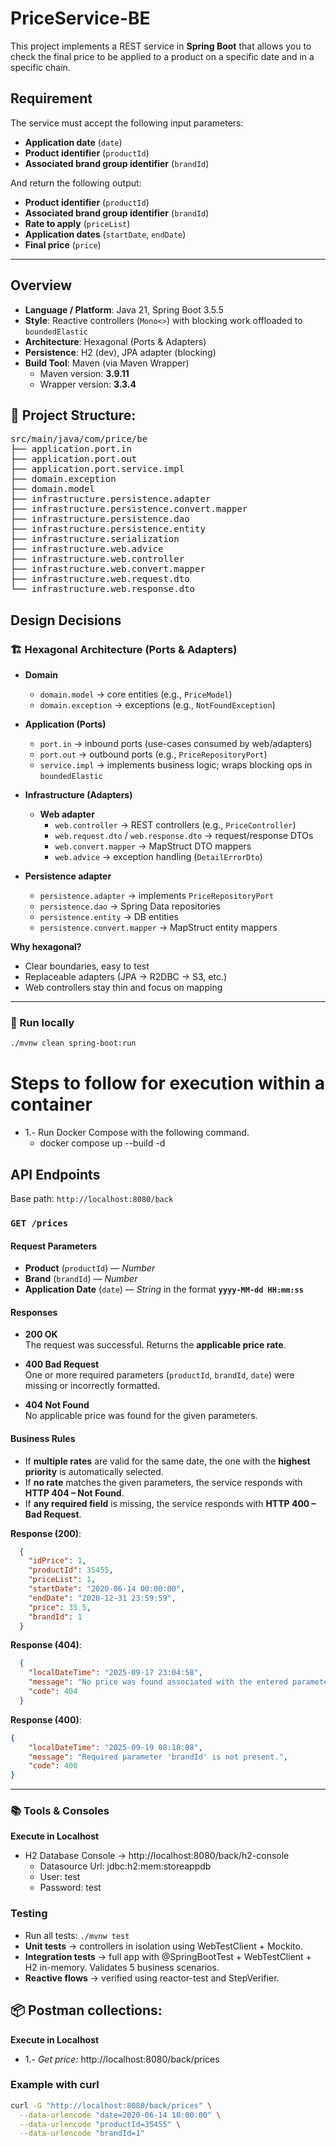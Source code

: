 # PriceService-BE
This project implements a REST service in **Spring Boot** that allows you to check the final price to be applied to a product on a specific date and in a specific chain.

## Requirement
The service must accept the following input parameters:

- **Application date** (`date`)
- **Product identifier** (`productId`)
- **Associated brand group identifier** (`brandId`)

And return the following output:

- **Product identifier** (`productId`)
- **Associated brand group identifier** (`brandId`)
- **Rate to apply** (`priceList`)
- **Application dates** (`startDate`, `endDate`)
- **Final price** (`price`)
  
---

## Overview

- **Language / Platform**: Java 21, Spring Boot 3.5.5  
- **Style**: Reactive controllers (`Mono<>`) with blocking work offloaded to `boundedElastic`  
- **Architecture**: Hexagonal (Ports & Adapters)  
- **Persistence**: H2 (dev), JPA adapter (blocking)  
- **Build Tool**: Maven (via Maven Wrapper)  
  - Maven version: **3.9.11**  
  - Wrapper version: **3.3.4**


## 📂 Project Structure:
<pre>
src/main/java/com/price/be
├── application.port.in
├── application.port.out
├── application.port.service.impl
├── domain.exception
├── domain.model
├── infrastructure.persistence.adapter
├── infrastructure.persistence.convert.mapper
├── infrastructure.persistence.dao
├── infrastructure.persistence.entity
├── infrastructure.serialization
├── infrastructure.web.advice
├── infrastructure.web.controller
├── infrastructure.web.convert.mapper
├── infrastructure.web.request.dto
└── infrastructure.web.response.dto
</pre>

## Design Decisions

### 🏗️ Hexagonal Architecture (Ports & Adapters)

- **Domain**
  - `domain.model` → core entities (e.g., `PriceModel`)
  - `domain.exception` → exceptions (e.g., `NotFoundException`)

- **Application (Ports)**
  - `port.in` → inbound ports (use-cases consumed by web/adapters)
  - `port.out` → outbound ports (e.g., `PriceRepositoryPort`)
  - `service.impl` → implements business logic; wraps blocking ops in `boundedElastic`

- **Infrastructure (Adapters)**
  - **Web adapter**
    - `web.controller` → REST controllers (e.g., `PriceController`)
    - `web.request.dto` / `web.response.dto` → request/response DTOs
    - `web.convert.mapper` → MapStruct DTO mappers
    - `web.advice` → exception handling (`DetailErrorDto`)
- **Persistence adapter**
    - `persistence.adapter` → implements `PriceRepositoryPort`
    - `persistence.dao` → Spring Data repositories
    - `persistence.entity` → DB entities
    - `persistence.convert.mapper` → MapStruct entity mappers

**Why hexagonal?**
- Clear boundaries, easy to test
- Replaceable adapters (JPA → R2DBC → S3, etc.)
- Web controllers stay thin and focus on mapping

---

### 🚀 Run locally

```bash
./mvnw clean spring-boot:run
```
# Steps to follow for execution within a container
- 1.- Run Docker Compose with the following command.
  - docker compose up --build -d


## API Endpoints

Base path: `http://localhost:8080/back`

### `GET /prices`

#### Request Parameters
- **Product** (`productId`) — *Number*
- **Brand** (`brandId`) — *Number*
- **Application Date** (`date`) — *String* in the format **`yyyy-MM-dd HH:mm:ss`**

#### Responses
- **200 OK**  
  The request was successful. Returns the **applicable price rate**.

- **400 Bad Request**  
  One or more required parameters (`productId`, `brandId`, `date`) were missing or incorrectly formatted.

- **404 Not Found**  
  No applicable price was found for the given parameters.

#### Business Rules
- If **multiple rates** are valid for the same date, the one with the **highest priority** is automatically selected.  
- If **no rate** matches the given parameters, the service responds with **HTTP 404 – Not Found**.  
- If **any required field** is missing, the service responds with **HTTP 400 – Bad Request**.


**Response (200)**:
```json
  {
    "idPrice": 1,
    "productId": 35455,
    "priceList": 1,
    "startDate": "2020-06-14 00:00:00",
    "endDate": "2020-12-31 23:59:59",
    "price": 35.5,
    "brandId": 1
  }
```

**Response (404)**:
```json
  {
    "localDateTime": "2025-09-17 23:04:58",
    "message": "No price was found associated with the entered parameters. Please try again with different values.",
    "code": 404
  }
```

**Response (400)**:
```json
{
    "localDateTime": "2025-09-19 08:18:08",
    "message": "Required parameter 'brandId' is not present.",
    "code": 400
}
```
---

### 📚 Tools & Consoles
**Execute in Localhost**
- H2 Database Console → http://localhost:8080/back/h2-console
  - Datasource Url: jdbc:h2:mem:storeappdb
  - User: test
  - Password: test

### Testing
- Run all tests: `./mvnw test`
- **Unit tests** → controllers in isolation using WebTestClient + Mockito.  
- **Integration tests** → full app with @SpringBootTest + WebTestClient + H2 in-memory. Validates 5 business scenarios.  
- **Reactive flows** → verified using reactor-test and StepVerifier.


## 📦 Postman collections:

**Execute in Localhost**
- 1.- *Get price:* http://localhost:8080/back/prices

### Example with curl

```bash
curl -G "http://localhost:8080/back/prices" \
  --data-urlencode "date=2020-06-14 10:00:00" \
  --data-urlencode "productId=35455" \
  --data-urlencode "brandId=1"
```














